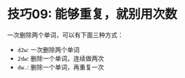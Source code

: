 # 技巧09: 能够重复，就别用次数


一次删除两个单词，可以有下面三种方式：

* `d2w`: 一次删除两个单词
* `2dw`: 删除一个单词，连续做两次
* `dw.`: 删除一个单词，再重复一次











